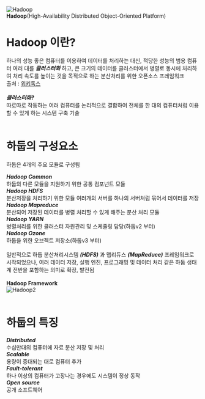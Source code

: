 ![Hadoop](https://mblogthumb-phinf.pstatic.net/MjAyMDA4MjFfMjA4/MDAxNTk3OTcwNjQ4MDM5.LHqQwCpnAbYdhOFC-LG_9wO1wl7eNt9LTaX5RkQ6k6kg.o8xlh9t3VvnNDOthSFw_gAOMEX7Sf8iZM-wZt4MHY8Ag.JPEG.acornedu/%ED%95%98%EB%91%A1.jpg?type=w800)<br>
__Hadoop__(High-Availability Distributed Object-Oriented Platform)
# Hadoop 이란?
 하나의 성능 좋은 컴퓨터를 이용하여 데이터를 처리하는 대신, 적당한 성능의 범용 컴퓨터 여러 대를 ***클러스터화*** 하고, 큰 크기의 데이터를 클러스터에서 병렬로 동시에 처리하여 처리 속도를 높이는 것을 목적으로 하는 분산처리를 위한 오픈소스 프레임워크<br>
 출처 : [위키독스](https://wikidocs.net/22654)<br><br>
 ***클러스터화?*** <br> 따로따로 작동하는 여러 컴퓨터를 논리적으로 결합하여 전체를 한 대의 컴퓨터처럼 이용할 수 있게 하는 시스템 구축 기술<br><br>
# 하둡의 구성요소<br>
하둡은 4개의 주요 모듈로 구성됨<br>

***Hadoop Common***<br>
하둡의 다른 모듈을 지원하기 위한 공통 컴포넌트 모듈<br>
***Hadoop HDFS***<br>
분산저장을 처리하기 위한 모듈
여러개의 서버를 하나의 서버처럼 묶어서 데이터를 저장<br>
***Hadoop Mapreduce***<br>
분산되어 저장된 데이터를 병렬 처리할 수 있게 해주는 분산 처리 모듈<br>
***Hadoop YARN***<br>
병렬처리를 위한 클러스터 자원관리 및 스케줄링 담당(하둡v2 부터)<br>
***Hadoop Ozone***<br>
하둡을 위한 오브젝트 저장소(하둡v3 부터)<br><br>
일반적으로 하둡 분산처리시스템 ***(HDFS)*** 과 맵리듀스 ***(MapReduce)*** 프레임워크로 시작되었으나, 여러 데이터 저장, 실행 엔진, 프로그래밍 및 데이터 처리 같은 하둡 생태계 전반을 포함하는 의미로 확장, 발전됨<br><br>
__Hadoop Framework__<br>
![Hadoop2](https://mblogthumb-phinf.pstatic.net/MjAyMDA4MjFfMTg5/MDAxNTk3OTc1MDUzNDk4.NSBoo0nLGYgVBKswHLlB1dXqDVAoTWa_XkvQlVP6CMQg.N40MKjZGV3aYIgPSeCp0bRKLjPyp1BdOLFvs0pMP4Cgg.PNG.acornedu/%ED%95%98%EB%91%A1%EC%9D%98_%EC%83%9D%ED%83%9C%EA%B3%84.png?type=w800)<br><br>
# 하둡의 특징
***Distributed***<br>
수십만대의 컴퓨터에 자료 분산 저장 및 처리<br>
***Scalable***<br>
용량이 증대되는 대로 컴퓨터 추가<br>
***Fault-tolerant***<br>
하나 이상의 컴퓨터가 고장나는 경우에도 시스템이 정상 동작<br>
***Open source***<br>
공개 소프트웨어<br>



